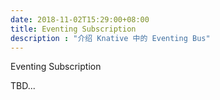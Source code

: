 ```yaml
---
date: 2018-11-02T15:29:00+08:00
title: Eventing Subscription
description : "介绍 Knative 中的 Eventing Bus"
---
```


Eventing Subscription

TBD...